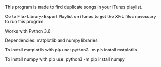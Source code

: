 This program is made to find duplicate songs in your iTunes playlist.

Go to File>Library>Export Playlist on iTunes to get the XML files necessary to run this program

Works with Python 3.6

Dependencies: matplotlib and numpy libraries

To install matplotlib with pip use:
python3 -m pip install matplotlib

To install numpy with pip use:
python3 -m pip install numpy
